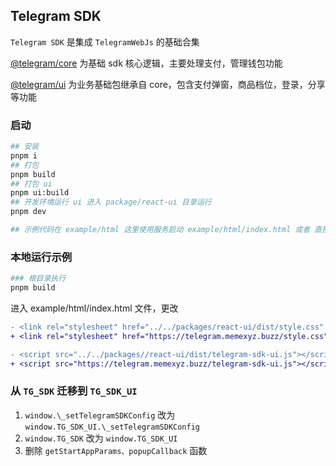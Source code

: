 ## Telegram SDK

`Telegram SDK` 是集成 `TelegramWebJs` 的基础合集

[@telegram/core](modules/_telegram_sdk_ts_core.html) 为基础 sdk 核心逻辑，主要处理支付，管理钱包功能

[@telegram/ui](modules/_telegram_sdk_ui.html) 为业务基础包继承自 core，包含支付弹窗，商品档位，登录，分享等功能

### 启动

```bash
## 安装
pnpm i
## 打包
pnpm build
## 打包 ui
pnpm ui:build
## 开发环境运行 ui 进入 package/react-ui 目录运行
pnpm dev

## 示例代码在 example/html 这里使用服务启动 example/html/index.html 或者 直接将 html 拖到浏览器

```

### 本地运行示例

```bash
### 根目录执行
pnpm build
```

进入 example/html/index.html 文件，更改

```diff
- <link rel="stylesheet" href="../../packages/react-ui/dist/style.css" /> // line 7
+ <link rel="stylesheet" href="https://telegram.memexyz.buzz/style.css" />

- <script src="../../packages//react-ui/dist/telegram-sdk-ui.js"></script> // line 44
+ <script src="https://telegram.memexyz.buzz/telegram-sdk-ui.js"></script>
```

### 从 `TG_SDK` 迁移到 `TG_SDK_UI`

1. `window.\_setTelegramSDKConfig` 改为 `window.TG_SDK_UI.\_setTelegramSDKConfig`
2. `window.TG_SDK` 改为 `window.TG_SDK_UI`
3. 删除 `getStartAppParams、popupCallback` 函数
